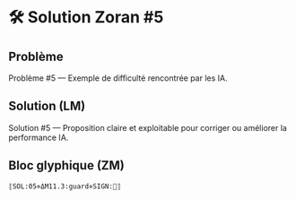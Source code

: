 # 🛠️ Solution Zoran #5

## Problème
Problème #5 — Exemple de difficulté rencontrée par les IA.

## Solution (LM)
Solution #5 — Proposition claire et exploitable pour corriger ou améliorer la performance IA.

## Bloc glyphique (ZM)
```
⟦SOL:05⋄ΔM11.3:guard⋄SIGN:🦋⟧
```

